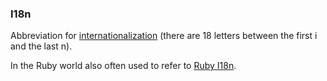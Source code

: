 ### I18n

Abbreviation for [internationalization](#internationalization) (there are 18 letters between the first i and the last n).

In the Ruby world also often used to refer to [Ruby I18n](#ruby-i18n).
